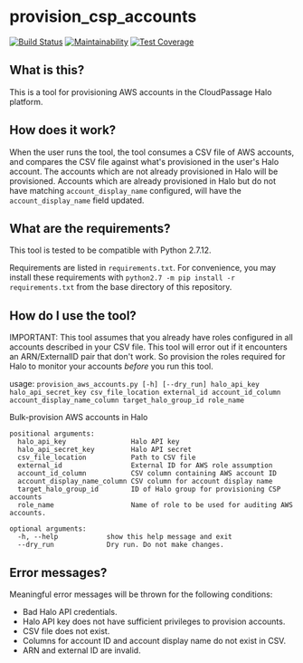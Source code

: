 # provision_csp_accounts

[![Build Status](https://travis-ci.com/cloudpassage/provision_csp_accounts.svg?branch=master)](https://travis-ci.com/cloudpassage/provision_csp_accounts)
[![Maintainability](https://api.codeclimate.com/v1/badges/681a5a187498df3a098e/maintainability)](https://codeclimate.com/github/cloudpassage/provision_csp_accounts/maintainability)
[![Test Coverage](https://api.codeclimate.com/v1/badges/681a5a187498df3a098e/test_coverage)](https://codeclimate.com/github/cloudpassage/provision_csp_accounts/test_coverage)

## What is this?

This is a tool for provisioning AWS accounts in the CloudPassage Halo platform.

## How does it work?

When the user runs the tool, the tool consumes a CSV file of AWS accounts, and
compares the CSV file against what's provisioned in the user's Halo account.
The accounts which are not already provisioned in Halo will be provisioned.
Accounts which are already provisioned in Halo but do not have matching
`account_display_name` configured, will have the `account_display_name` field
updated.

## What are the requirements?

This tool is tested to be compatible with Python 2.7.12.

Requirements are listed in `requirements.txt`. For convenience, you may install
these requirements with `python2.7 -m pip install -r requirements.txt` from the
base directory of this repository.

## How do I use the tool?

IMPORTANT: This tool assumes that you already have roles configured in all
accounts described in your CSV file. This tool will error out if it
encounters an ARN/ExternalID pair that don't work. So provision the roles
required for Halo to monitor your accounts _before_ you run this tool.

usage:
`provision_aws_accounts.py [-h] [--dry_run] halo_api_key
halo_api_secret_key csv_file_location external_id account_id_column
account_display_name_column target_halo_group_id role_name`

Bulk-provision AWS accounts in Halo

```
positional arguments:
  halo_api_key                Halo API key
  halo_api_secret_key         Halo API secret
  csv_file_location           Path to CSV file
  external_id                 External ID for AWS role assumption
  account_id_column           CSV column containing AWS account ID
  account_display_name_column CSV column for account display name
  target_halo_group_id        ID of Halo group for provisioning CSP accounts
  role_name                   Name of role to be used for auditing AWS accounts.

optional arguments:
  -h, --help            show this help message and exit
  --dry_run             Dry run. Do not make changes.
```

## Error messages?

Meaningful error messages will be thrown for the following conditions:
* Bad Halo API credentials.
* Halo API key does not have sufficient privileges to provision accounts.
* CSV file does not exist.
* Columns for account ID and account display name do not exist in CSV.
* ARN and external ID are invalid.
